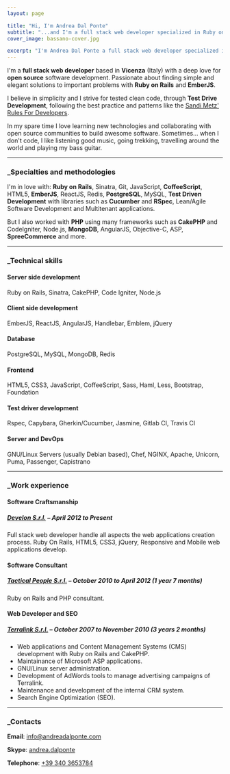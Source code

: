 ```yaml
---
layout: page

title: "Hi, I'm Andrea Dal Ponte"
subtitle: "...and I'm a full stack web developer specialized in Ruby on Rails and EmberJS"
cover_image: bassano-cover.jpg

excerpt: "I'm Andrea Dal Ponte a full stack web developer specialized in Ruby on Rails and EmberJS"
---
```



I'm a **full stack web developer** based in **Vicenza** (Italy) with a deep love for **open source** software development. Passionate about finding simple and elegant solutions to important problems with **Ruby on Rails** and **EmberJS**.

I believe in simplicity and I strive for tested clean code, through **Test Drive Development**, following the best practice and patterns like the [Sandi Metz' Rules For Developers](http://robots.thoughtbot.com/sandi-metz-rules-for-developers).

In my spare time I love learning new technologies and collaborating with open source communities to build awesome software.
Sometimes... when I don't code, I like listening good music, going trekking, travelling around the world and playing my bass guitar.

---

### \_Specialties and methodologies

I'm in love with: **Ruby on Rails**, Sinatra, Git, JavaScript, **CoffeeScript**, HTML5, **EmberJS**, ReactJS, Redis, **PostgreSQL**, MySQL, **Test Driven Development** with libraries such as **Cucumber** and **RSpec**, Lean/Agile Software Development and Multitenant applications.

But I also worked with **PHP** using many frameworks such as **CakePHP** and CodeIgniter, Node.js, **MongoDB**, AngularJS, Objective-C, ASP, **SpreeCommerce** and more.

---

### \_Technical skills

#### **Server side development**
Ruby on Rails, Sinatra, CakePHP, Code Igniter, Node.js

#### **Client side development**
EmberJS, ReactJS, AngularJS, Handlebar, Emblem, jQuery

#### **Database**
PostgreSQL, MySQL, MongoDB, Redis

#### **Frontend**
HTML5, CSS3, JavaScript, CoffeeScript, Sass, Haml, Less, Bootstrap, Foundation

#### **Test driver development**
Rspec, Capybara, Gherkin/Cucumber, Jasmine, Gitlab CI, Travis CI

#### **Server and DevOps**
GNU/Linux Servers (usually Debian based), Chef, NGINX, Apache, Unicorn, Puma, Passenger, Capistrano

---

### \_Work experience

#### Software Craftsmanship
##### **[Develon S.r.l.](http://www.develon.com)** – April 2012 to Present

Full stack web developer handle all aspects the web applications creation process. Ruby On Rails, HTML5, CSS3, jQuery, Responsive and Mobile web applications develop.

#### Software Consultant
##### **[Tactical People S.r.l.](http://www.tacticalpeople.it)** – October 2010 to April 2012 (1 year 7 months)

Ruby on Rails and PHP consultant.

#### Web Developer and SEO
##### **[Terralink S.r.l.](http://www.terralink.it)** – October 2007 to November 2010 (3 years 2 months)

- Web applications and Content Management Systems (CMS) development with Ruby on Rails and CakePHP.
- Maintainance of Microsoft ASP applications.
- GNU/Linux server administration.
- Development of AdWords tools to manage advertising campaigns of Terralink.
- Maintenance and development of the internal CRM system.
- Search Engine Optimization (SEO).

---

### \_Contacts

**Email**: [info@andreadalponte.com](mailto:info@andreadalponte.com)

**Skype**: [andrea.dalponte](skype:andrea.dalponte)

**Telephone**: [+39 340 3653784](tel:+393403653784)
